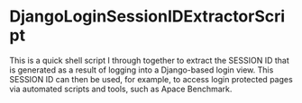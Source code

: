 DjangoLoginSessionIDExtractorScript
===================================

This is a quick shell script I through together to extract the SESSION ID that is generated as a result of logging into a Django-based login view. This SESSION ID can then be used, for example, to access login protected pages via automated scripts and tools, such as Apace Benchmark. 